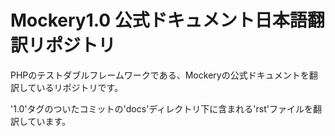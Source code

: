 Mockery1.0 公式ドキュメント日本語翻訳リポジトリ
=========================================

PHPのテストダブルフレームワークである、Mockeryの公式ドキュメントを翻訳しているリポジトリです。

'1.0'タグのついたコミットの'docs'ディレクトリ下に含まれる'rst'ファイルを翻訳しています。
